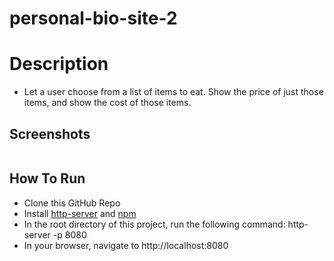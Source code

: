 # personal-bio-site-2

# Description
* Let a user choose from a list of items to eat. Show the price of just those items, and show the cost of those items.

## Screenshots
![]()

## How To Run
* Clone this GitHub Repo
* Install [http-server](https://www.npmjs.com/package/http-server) and [npm](https://www.npmjs.com)
* In the root directory of this project, run the following command: http-server -p 8080
* In your browser, navigate to http://localhost:8080
